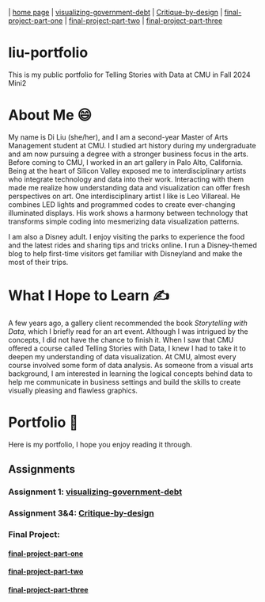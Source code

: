 | [home page](https://diliu-cmu.github.io/liu-portfolio/) | [visualizing-government-debt](visualizing-government-debt) | [Critique-by-design](Critique-by-design) | [final-project-part-one](final-project-part-one) | [final-project-part-two](final-project-part-two) | [final-project-part-three](final-project-part-three)

# liu-portfolio
This is my public portfolio for Telling Stories with Data at CMU in Fall 2024 Mini2

# About Me :smile:
My name is Di Liu (she/her), and I am a second-year Master of Arts Management student at CMU. I studied art history during my undergraduate and am now pursuing a degree with a stronger business focus in the arts. Before coming to CMU, I worked in an art gallery in Palo Alto, California. Being at the heart of Silicon Valley exposed me to interdisciplinary artists who integrate technology and data into their work. Interacting with them made me realize how understanding data and visualization can offer fresh perspectives on art. One interdisciplinary artist I like is Leo Villareal. He combines LED lights and programmed codes to create ever-changing illuminated displays. His work shows a harmony between technology that transforms simple coding into mesmerizing data visualization patterns.


I am also a Disney adult. I enjoy visiting the parks to experience the food and the latest rides and sharing tips and tricks online. I run a Disney-themed blog to help first-time visitors get familiar with Disneyland and make the most of their trips.

# What I Hope to Learn :writing_hand:
A few years ago, a gallery client recommended the book _Storytelling with Data_, which I briefly read for an art event. Although I was intrigued by the concepts, I did not have the chance to finish it. When I saw that CMU offered a course called Telling Stories with Data, I knew I had to take it to deepen my understanding of data visualization. At CMU, almost every course involved some form of data analysis. As someone from a visual arts background, I am interested in learning the logical concepts behind data to help me communicate in business settings and build the skills to create visually pleasing and flawless graphics.

# Portfolio :wave:
Here is my portfolio, I hope you enjoy reading it through. 

## Assignments

### Assignment 1: [visualizing-government-debt](visualizing-govertment-debt)

### Assignment 3&4: [Critique-by-design](Critique-by-design)

### Final Project:

#### [final-project-part-one](final-project-part-one)

####  [final-project-part-two](final-project-part-two)

#### [final-project-part-three](final-project-part-three)


